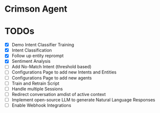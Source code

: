# Crimson Agent
# TODOs
- [X] Demo Intent Classifier Training
- [X] Intent Classification
- [x] Follow up entity reprompt
- [X] Sentiment Analysis
- [ ] Add No-Match Intent (threshold based)
- [ ] Configurations Page to add new Intents and Entities
- [ ] Configurations Page to add new agents
- [ ] Train and Retrain Script
- [ ] Handle multiple Sessions
- [ ] Redirect conversation amdist of active context
- [ ] Implement open-source LLM to generate Natural Language Responses
- [ ] Enable Webhook Integrations
